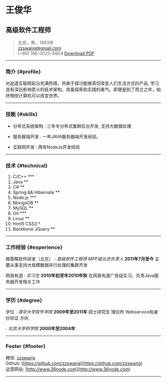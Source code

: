 # 王俊华
## 高级软件工程师

> 北京，男，1983年  
> [zzswang@gmail.com](zzswang@gmail.com)  
> (+86) 186-0020-6904
> [Download PDF](resume.pdf)  

------

### 简介 {#profile}

对追逐互联网前沿充满热情，热衷于探讨能够真切改变人们生活方式的产品, 学习具有深远影响意义的技术架构，具备探索和实践的勇气。即便是到了而立之年，始终相信计算机可以改变世界。

------

### 技能 {#skills}

* 分布式系统架构 
  : 三年半分布式集群后台开发, 支持大数据处理

* 服务器端开发
  : 一年JAVA服务器端开发经验。

* 互联网开发
  : 两年NodeJs开发经验 

-------

### 技术 {#technical}

1. C/C++ ***
1. Java **
1. C# **
1. Spring && Hibernate **
1. Node.js ***
1. MongoDB **
1. MySQL **
1. Git ***
1. Linux **
1. html5 CSS3 *
1. Backbone JQuery **

------

### 工作经验 {#experience}

微策略软件研发（北京）
: *高级软件工程师 MPP组北京负责人*
  __2011年7月至今__
  主要从事支持大规模数据并行处理的集群开发

网易有道
: *实习生*
  __2010年初至年2010年秋__
  在网易有道广告组实习，负责Java服务器开发相关工作

------

### 学历 {#degree}

学位
: *清华大学软件学院*
  __2009年至2011年__
  硕士研究生 理论所 Webservice和身份验证 方向

: *北京大学药学院*
  __2000年至2004年__

------

### Footer {#footer}

微信: [zzswang](./img/qrcode.png)          
Github: [https://github.com/zzswang](https://github.com/zzswang)  
运营网站: [http://www.36node.com](http://www.36node.com)

------
